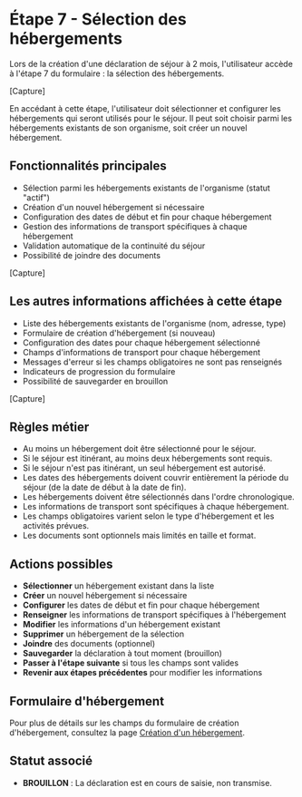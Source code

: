 # Étape 7 - Sélection des hébergements

Lors de la création d'une déclaration de séjour à 2 mois, l'utilisateur accède à l'étape 7 du formulaire : la sélection des hébergements.

[Capture]

En accédant à cette étape, l'utilisateur doit sélectionner et configurer les hébergements qui seront utilisés pour le séjour. Il peut soit choisir parmi les hébergements existants de son organisme, soit créer un nouvel hébergement.

## Fonctionnalités principales

- Sélection parmi les hébergements existants de l'organisme (statut "actif")
- Création d'un nouvel hébergement si nécessaire
- Configuration des dates de début et fin pour chaque hébergement
- Gestion des informations de transport spécifiques à chaque hébergement
- Validation automatique de la continuité du séjour
- Possibilité de joindre des documents

[Capture]

## Les autres informations affichées à cette étape

- Liste des hébergements existants de l'organisme (nom, adresse, type)
- Formulaire de création d'hébergement (si nouveau)
- Configuration des dates pour chaque hébergement sélectionné
- Champs d'informations de transport pour chaque hébergement
- Messages d'erreur si les champs obligatoires ne sont pas renseignés
- Indicateurs de progression du formulaire
- Possibilité de sauvegarder en brouillon

[Capture]

## Règles métier

* Au moins un hébergement doit être sélectionné pour le séjour.
* Si le séjour est itinérant, au moins deux hébergements sont requis.
* Si le séjour n'est pas itinérant, un seul hébergement est autorisé.
* Les dates des hébergements doivent couvrir entièrement la période du séjour (de la date de début à la date de fin).
* Les hébergements doivent être sélectionnés dans l'ordre chronologique.
* Les informations de transport sont spécifiques à chaque hébergement.
* Les champs obligatoires varient selon le type d'hébergement et les activités prévues.
* Les documents sont optionnels mais limités en taille et format.

## Actions possibles

* **Sélectionner** un hébergement existant dans la liste
* **Créer** un nouvel hébergement si nécessaire
* **Configurer** les dates de début et fin pour chaque hébergement
* **Renseigner** les informations de transport spécifiques à l'hébergement
* **Modifier** les informations d'un hébergement existant
* **Supprimer** un hébergement de la sélection
* **Joindre** des documents (optionnel)
* **Sauvegarder** la déclaration à tout moment (brouillon)
* **Passer à l'étape suivante** si tous les champs sont valides
* **Revenir aux étapes précédentes** pour modifier les informations

## Formulaire d'hébergement

Pour plus de détails sur les champs du formulaire de création d'hébergement, consultez la page [Création d'un hébergement](../../../liste-des-hebergements/creation-dun-hebergement.md).

## Statut associé

* **BROUILLON** : La déclaration est en cours de saisie, non transmise. 